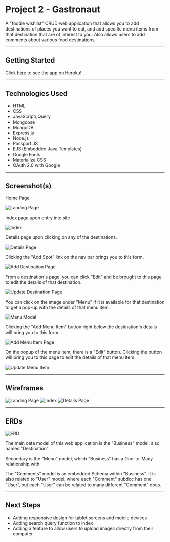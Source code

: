 # Project 2 - Gastronaut
A "foodie wishlist" CRUD web application that allows you to add destinations of places you want to eat, and add specific menu items from that destination that are of interest to you. Also allows users to add comments about various food destinations

--------------------

## Getting Started
Click [here](https://gastronaut-app.herokuapp.com/) to see the app on Heroku!

--------------------

## Technologies Used
- HTML
- CSS
- JavaScript/jQuery
- Mongoose
- MongoDB
- Express.js
- Node.js
- Passport JS
- EJS (Embedded Java Templates)
- Google Fonts
- Materialize CSS
- OAuth 2.0 with Google

--------------------

## Screenshot(s)
Home Page

![Landing Page](public/imgs/Home_Page.png)

Index page upon entry into site

![Index](public/imgs/Index_Page.png)

Details page upon clicking on any of the destinations.

![Details Page](public/imgs/Details_Page.png)

Clicking the "Add Spot" link on the nav bar brings you to this form.

![Add Destination Page](public/imgs/Add_Destination.png)

From a destination's page, you can click "Edit" and be brought to this page to edit the details of that destination.

![Update Destination Page](public/imgs/Update_Destination.png)

You can click on the image under "Menu" if it is available for that destination to get a pop-up with the details of that menu item.

![Menu Modal](public/imgs/Menu_Modal.png)

Clicking the "Add Menu Item" button right below the destination's details will bring you to this form.

![Add Menu Item Page](public/imgs/Add_Menu_Item.png)

On the popup of the menu item, there is a "Edit" button. Clicking the button will bring you to this page to edit the details of that menu item.

![Update Menu Item](public/imgs/Update_Menu.png)

--------------------

## Wireframes
![Landing Page](public/imgs/Landing_Page_Wireframe.png)
![Index](public/imgs/Show_All_Wireframe.png)
![Details Page](public/imgs/Show_Page_Wireframe.png)

--------------------

## ERDs
![ERD](public/imgs/Final_ERD.jpg)

The main data model of this web application is the "Business" model, also named "Destination".

Secondary is the "Menu" model, which "Business" has a One-to-Many relationship with.

The "Comments" model is an embedded Schema within "Business". It is also related to "User" model, where each "Comment" subdoc has one "User", but each "User" can be related to many different "Comment" docs.


--------------------


## Next Steps
- Adding responsive design for tablet screens and mobile devices
- Adding search query function to index
- Adding a feature to allow users to upload images directly from their computer